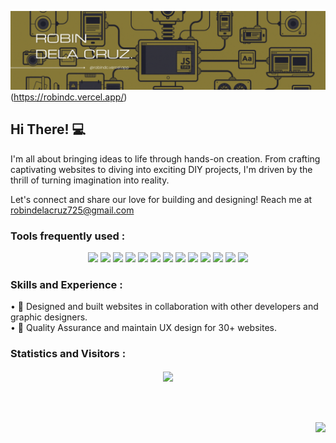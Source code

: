 ![Software Developer](https://github.com/robin-dc/robin-dc/blob/main/robindc.gif)(https://robindc.vercel.app/)

## Hi There! 💻
I'm all about bringing ideas to life through hands-on creation. From crafting captivating websites to diving into exciting DIY projects, I'm driven by the thrill of turning imagination into reality. 

Let's connect and share our love for building and designing! Reach me at robindelacruz725@gmail.com

### Tools frequently used :
<div align="center">
<img src="https://img.shields.io/badge/html5-%23E34F26.svg?style=for-the-badge&logo=html5&logoColor=white">   <img src="https://img.shields.io/badge/css3%20-%2314354C.svg?&style=for-the-badge&logo=css3&logoColor=white">   <img src="https://img.shields.io/badge/javascript%20-%23323330.svg?&style=for-the-badge&logo=javascript&logoColor=%23F7DF1E"> <img src="http://img.shields.io/badge/-Visual%20Studio-000000?style=for-the-badge&logo=Visual-studio-code&logoColor=blue">  <img src="https://img.shields.io/badge/git%20-3d2d00.svg?&style=for-the-badge&logo=git&logoColor=#E34F26"/> <img src="https://img.shields.io/badge/-materialize%20-ec6d71.svg?style=for-the-badge&logo=mui&logoColor=ffffff"> <img src="http://img.shields.io/badge/-Adobe%20XD-2a0134?style=for-the-badge&logo=Adobe-xd&logoColor=#FF61F6">  <img src="https://img.shields.io/badge/react%20-%2320232a.svg?&style=for-the-badge&logo=react&logoColor=%2361DAFB"/>  <img src="https://img.shields.io/badge/-tailwind-0375A1?.svg?&style=for-the-badge&logo=tailwind css&logoColor=0f172a"/>  <img src="https://img.shields.io/badge/-redux-6528e0?.svg?&style=for-the-badge&logo=redux&logoColor=white"/>  <img src="https://img.shields.io/badge/-mocha chai-8d6748?.svg?&style=for-the-badge&logo=mocha&logoColor=white"/>  <img src="https://img.shields.io/badge/-npm-990000?.svg?&style=for-the-badge&logo=npm&logoColor=white"/>  <img src="https://img.shields.io/badge/-postman-ff6c37?.svg?&style=for-the-badge&logo=postman&logoColor=white"/>

</div>


### Skills and Experience : 
• 🌻 Designed and built websites in collaboration with other developers and graphic designers.<br />
• 💼 Quality Assurance and maintain UX design for 30+ websites.


### Statistics and Visitors :
<div align="center">
<a href="https://www.linkedin.com/in/robin-dela-cruz-12247023b/">
  <img align="center" src="https://github-readme-stats.vercel.app/api/top-langs/?username=robin-dc&langs_count=8&layout=compact&theme=material-palenight&hide=html,Tcl" /></div>
<br />
<br />
<br />
<p align="right">
  <img src="https://profile-counter.glitch.me/{robin-dc}/count.svg" />
 </p>

